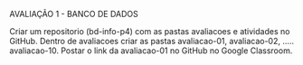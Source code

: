 <div3> AVALIAÇÃO 1 - BANCO DE DADOS </div3>



Criar um repositorio (bd-info-p4) com as pastas avaliacoes e atividades no GitHub.
Dentro de avaliacoes criar as pastas avaliacao-01, avaliacao-02, ..... avaliacao-10.
Postar o link da avaliacao-01 no GitHub no Google Classroom.
